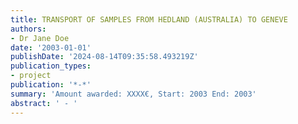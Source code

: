 ```yaml
---
title: TRANSPORT OF SAMPLES FROM HEDLAND (AUSTRALIA) TO GENEVE
authors:
- Dr Jane Doe
date: '2003-01-01'
publishDate: '2024-08-14T09:35:58.493219Z'
publication_types:
- project
publication: '*-*'
summary: 'Amount awarded: XXXX€, Start: 2003 End: 2003'
abstract: ' - '
---
```

